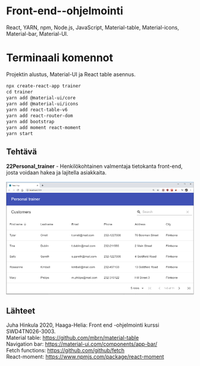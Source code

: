 # Front-end--ohjelmointi
React, YARN, npm, Node.js, JavaScript, Material-table, Material-icons, Material-bar, Material-UI.

# Terminaali komennot
Projektin alustus, Material-UI ja React table asennus.
```
npx create-react-app trainer
cd trainer
yarn add @material-ui/core
yarn add @material-ui/icons
yarn add react-table-v6
yarn add react-router-dom
yarn add bootstrap
yarn add moment react-moment
yarn start
```

## Tehtävä
**22Personal_trainer** - Henkilökohtainen valmentaja tietokanta front-end, josta voidaan hakea ja lajitella asiakkaita. \
 \
![Trainer Table](../img/trainer_v1.PNG)

## Lähteet
Juha Hinkula 2020, Haaga-Helia: Front end -ohjelmointi kurssi SWD4TN026-3003. \
Material table: https://github.com/mbrn/material-table \
Navigation bar: https://material-ui.com/components/app-bar/ \
Fetch functions: https://github.com/github/fetch \
React-moment: https://www.npmjs.com/package/react-moment
